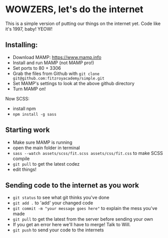 # WOWZERS, let's do the internet


This is a simple version of putting our things on the internet yet. Code like it's 1997, baby! YEOW!


## Installing:

* Download MAMP: https://www.mamp.info
* Install and run MAMP (not MAMP pro!)
* Set ports to 80 + 3306
* Grab the files from Github with `git clone git@github.com:fitzroyacademy/simple.git`
* Set MAMP's settings to look at the above github directory
* Turn MAMP on!

Now SCSS:

* install npm
* `npm install -g sass`


## Starting work

* Make sure MAMP is running
* open the main folder in terminal
* `sass --watch assets/scss/fit.scss assets/css/fit.css` to make SCSS compile
* `git pull` to get the latest codez
* edit things!


## Sending code to the internet as you work

* `git status` to see what git thinks you've done
* `git add .` to 'add' your changed code
* `git commit -m "your message goes here"` to explain the mess you've made
* `git pull` to get the latest from the server before sending your own
* If you get an error here we'll have to merge! Talk to Will.
* `git push` to send your code to the internets



